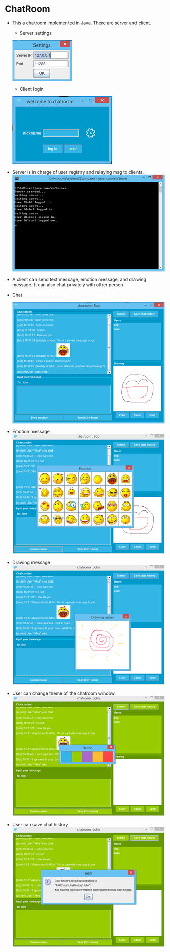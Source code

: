 # ChatRoom

- This a chatroom implemented in Java. There are server and client. 
  - Server settings
  
   ![server settings](/screenshots/settings.png?raw=true)
  - Client login
  
   ![login](/screenshots/login.png?raw=true)

- Server is in charge of user registry and relaying msg to clients.
![server](/screenshots/server.png?raw=true)


- A client can send text message, emotion message, and drawing message. It can also chat privately with other person.
 
 - Chat
 
   ![chat](/screenshots/chat1.png?raw=true)

 - Emotion message
   ![emotion](/screenshots/emotion.png?raw=true)

 - Drawing message
   ![drawing](/screenshots/drawing.viewer.png?raw=true)


- User can change theme of the chatroom window.
![theme changer](/screenshots/Theme.changer.png?raw=true)


- User can save chat history.
![chat history](/screenshots/chat.history.png?raw=true)





